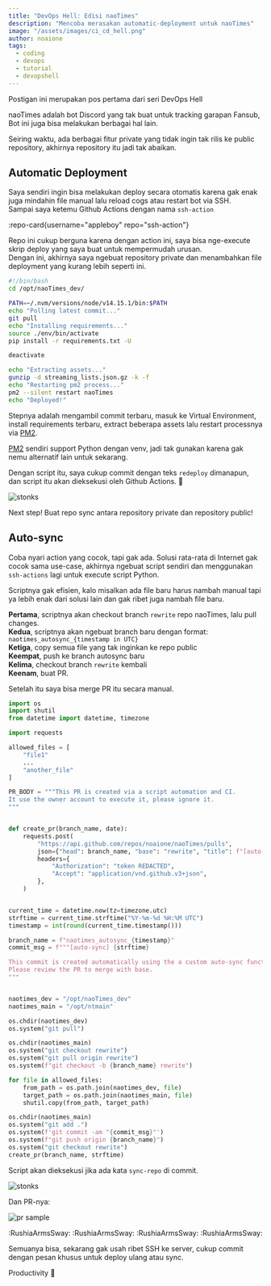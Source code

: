```yaml
---
title: "DevOps Hell: Edisi naoTimes"
description: "Mencoba merasakan automatic-deployment untuk naoTimes"
image: "/assets/images/ci_cd_hell.png"
author: noaione
tags:
  - coding
  - devops
  - tutorial
  - devopshell
---
```


<div class="text-center">
  <p class="font-variable variation-slant-[-10]">Postigan ini merupakan pos pertama dari seri DevOps Hell</p>
</div>

naoTimes adalah bot Discord yang tak buat untuk tracking garapan Fansub, Bot ini juga bisa melakukan berbagai hal lain.

Seiring waktu, ada berbagai fitur private yang tidak ingin tak rilis ke public repository, akhirnya repository itu jadi tak abaikan.

## Automatic Deployment

Saya sendiri ingin bisa melakukan deploy secara otomatis karena gak enak juga mindahin file manual lalu reload cogs atau restart bot via SSH.<br />
Sampai saya ketemu Github Actions dengan nama `ssh-action`

:repo-card{username="appleboy" repo="ssh-action"}

Repo ini cukup berguna karena dengan action ini, saya bisa nge-execute skrip deploy yang saya buat untuk mempermudah urusan.<br />
Dengan ini, akhirnya saya ngebuat repository private dan menambahkan file deployment yang kurang lebih seperti ini.

```bash [deploy.sh]
#!/bin/bash
cd /opt/naoTimes_dev/

PATH=~/.nvm/versions/node/v14.15.1/bin:$PATH
echo "Polling latest commit..."
git pull
echo "Installing requirements..."
source ./env/bin/activate
pip install -r requirements.txt -U

deactivate

echo "Extracting assets..."
gunzip -d streaming_lists.json.gz -k -f
echo "Restarting pm2 process..."
pm2 --silent restart naoTimes
echo "Deployed!"
```

Stepnya adalah mengambil commit terbaru, masuk ke Virtual Environment, install requirements terbaru, extract beberapa assets lalu restart processnya via [PM2](https://pm2.keymetrics.io/).

[PM2](https://pm2.keymetrics.io/) sendiri support Python dengan venv, jadi tak gunakan karena gak nemu alternatif lain untuk sekarang.

Dengan script itu, saya cukup commit dengan teks `redeploy` dimanapun, dan script itu akan dieksekusi oleh Github Actions. 🚀

![stonks](/assets/images/naotimes-ci-cd/01_stonks.png)

Next step! Buat repo sync antara repository private dan repository public!

## Auto-sync

Coba nyari action yang cocok, tapi gak ada. Solusi rata-rata di Internet gak cocok sama use-case, akhirnya ngebuat script sendiri dan menggunakan `ssh-actions` lagi untuk execute script Python.

Scriptnya gak efisien, kalo misalkan ada file baru harus nambah manual tapi ya lebih enak dari solusi lain dan gak ribet juga nambah file baru.

**Pertama**, scriptnya akan checkout branch `rewrite` repo naoTimes, lalu pull changes.<br />
**Kedua**, scriptnya akan ngebuat branch baru dengan format: `naotimes_autosync_{timestamp in UTC}`<br />
**Ketiga**, copy semua file yang tak inginkan ke repo public<br />
**Keempat**, push ke branch autosync baru<br />
**Kelima**, checkout branch `rewrite` kembali<br />
**Keenam**, buat PR.

Setelah itu saya bisa merge PR itu secara manual.

```py [naotimes-repo-sync.py]
import os
import shutil
from datetime import datetime, timezone

import requests

allowed_files = [
    "file1"
    ...
    "another_file"
]

PR_BODY = """This PR is created via a script automation and CI.
It use the owner account to execute it, please ignore it.
"""


def create_pr(branch_name, date):
    requests.post(
        "https://api.github.com/repos/noaione/naoTimes/pulls",
        json={"head": branch_name, "base": "rewrite", "title": f"[auto-sync] {date}", "body": PR_BODY},
        headers={
            "Authorization": "token REDACTED",
            "Accept": "application/vnd.github.v3+json",
        },
    )


current_time = datetime.now(tz=timezone.utc)
strftime = current_time.strftime("%Y-%m-%d %H:%M UTC")
timestamp = int(round(current_time.timestamp()))

branch_name = f"naotimes_autosync_{timestamp}"
commit_msg = f"""[auto-sync] {strftime}

This commit is created automatically using the a custom auto-sync function
Please review the PR to merge with base.
"""


naotimes_dev = "/opt/naoTimes_dev"
naotimes_main = "/opt/ntmain"

os.chdir(naotimes_dev)
os.system("git pull")

os.chdir(naotimes_main)
os.system("git checkout rewrite")
os.system("git pull origin rewrite")
os.system(f"git checkout -b {branch_name} rewrite")

for file in allowed_files:
    from_path = os.path.join(naotimes_dev, file)
    target_path = os.path.join(naotimes_main, file)
    shutil.copy(from_path, target_path)

os.chdir(naotimes_main)
os.system("git add .")
os.system(f'git commit -am "{commit_msg}"')
os.system(f"git push origin {branch_name}")
os.system("git checkout rewrite")
create_pr(branch_name, strftime)
```

Script akan dieksekusi jika ada kata `sync-repo` di commit.

![stonks](/assets/images/naotimes-ci-cd/02_stonksmk2.png)

Dan PR-nya:

![pr sample](/assets/images/naotimes-ci-cd/03_samplepr.png)

:RushiaArmsSway: :RushiaArmsSway: :RushiaArmsSway: :RushiaArmsSway:

Semuanya bisa, sekarang gak usah ribet SSH ke server, cukup commit dengan pesan khusus untuk deploy ulang atau sync.

Productivity :rocket:
